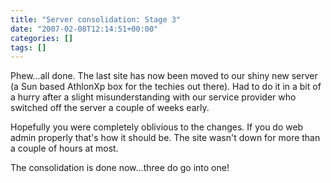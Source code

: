 ```yaml
---
title: "Server consolidation: Stage 3"
date: "2007-02-08T12:14:51+00:00"
categories: []
tags: []
---
```


Phew...all done. The last site has now been moved to our shiny new server (a Sun based AthlonXp box for the techies out there). Had to do it in a bit of a hurry after a slight misunderstanding with our service provider who switched off the server a couple of weeks early.

Hopefully you were completely oblivious to the changes. If you do web admin properly that's how it should be. The site wasn't down for more than a couple of hours at most.

The consolidation is done now...three do go into one!
